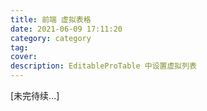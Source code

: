 ```yaml
---
title: 前端 虚拟表格
date: 2021-06-09 17:11:20
category: category
tag:
cover:
description: EditableProTable 中设置虚拟列表
---
```






[未完待续...]